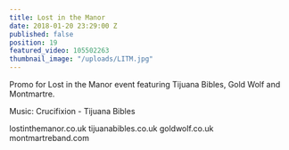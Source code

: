 ```yaml
---
title: Lost in the Manor
date: 2018-01-20 23:29:00 Z
published: false
position: 19
featured_video: 105502263
thumbnail_image: "/uploads/LITM.jpg"
---
```


Promo for Lost in the Manor event featuring Tijuana Bibles, Gold Wolf and Montmartre.

Music: Crucifixion - Tijuana Bibles

lostinthemanor.co.uk
tijuanabibles.co.uk
goldwolf.co.uk
montmartreband.com
